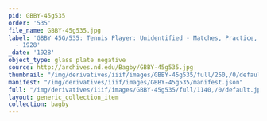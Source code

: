 ```yaml
---
pid: GBBY-45g535
order: '535'
file_name: GBBY-45g535.jpg
label: 'GBBY 45G/535: Tennis Player: Unidentified - Matches, Practice, and Posed Action
  - 1928'
_date: '1928'
object_type: glass plate negative
source: http://archives.nd.edu/Bagby/GBBY-45g535.jpg
thumbnail: "/img/derivatives/iiif/images/GBBY-45g535/full/250,/0/default.jpg"
manifest: "/img/derivatives/iiif/images/GBBY-45g535/manifest.json"
full: "/img/derivatives/iiif/images/GBBY-45g535/full/1140,/0/default.jpg"
layout: generic_collection_item
collection: bagby
---
```

